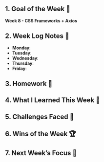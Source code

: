 ## 1. Goal of the Week 🎯

**Week 8 - CSS Frameworks + Axios**

## 2. Week Log Notes 📝

- **Monday**:
- **Tuesday**:
- **Wednesday**:
- **Thursday**:
- **Friday**:

## 3. Homework 📝

## 4. What I Learned This Week 🧠

## 5. Challenges Faced 🚧

## 6. Wins of the Week 🏆

## 7. Next Week’s Focus 🔭
